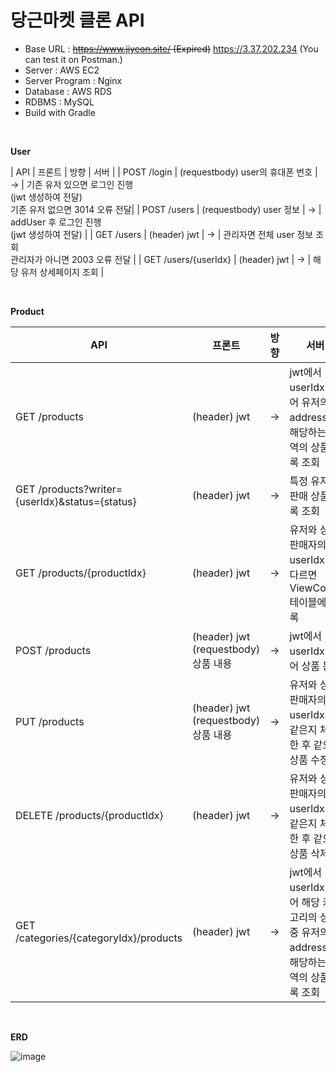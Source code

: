 # 당근마켓 클론 API

- Base URL : ~~https://www.jiyeon.site/ (Expired)~~  https://3.37.202.234 (You can test it on Postman.)
- Server : AWS EC2
- Server Program : Nginx
- Database : AWS RDS
- RDBMS : MySQL
- Build with Gradle
<br>

**User**

<!-- | API                  | 프론트                                       | 방향 | 서버                                                                                 |
| -------------------- | -------------------------------------------- | ---- | ------------------------------------------------------------------------------------ |
| POST /auth           | (requestbody) phone                          | →    | SMS 인증 요청                                                                        |
| POST /auth/verify    | (requestbody) phone, verifyNum               | →    | 인증 결과 확인                                                                       |
|                      | jwt 전달 받으면 GET /products로 이동         | ←    | 기존 유저 있으면 로그인 진행<br>(jwt 생성하여 전달)                                   |
|                      | 오류코드 3014 : 가입 정보 입력 페이지로 이동 | ←    | 기존 유저 없으면 3014 오류 전달                                                       | -->

| API                  | 프론트                                       | 방향 | 서버                                                                                 |
| POST /login          | (requestbody) user의 휴대폰 번호             | →    | 기존 유저 있으면 로그인 진행<br>(jwt 생성하여 전달)<br> 기존 유저 없으면 3014 오류 전달|
| POST /users          | (requestbody) user 정보                      | →    | addUser 후 로그인 진행<br>(jwt 생성하여 전달)                                         |
| GET /users           | (header) jwt                                 | →    | 관리자면 전체 user 정보 조회<br>관리자가 아니면 2003 오류 전달                        |
| GET /users/{userIdx} | (header) jwt                                 | →    | 해당 유저 상세페이지 조회                                                             |

<br>

**Product**

| API                                            | 프론트                                   | 방향 | 서버                                                                                         |
| ---------------------------------------------- | ---------------------------------------- | ---- | -------------------------------------------------------------------------------------------- |
| GET /products                                  | (header) jwt                             | →    | jwt에서 userIdx 얻어 유저의 address에 해당하는 지역의 상품 목록 조회                         |
| GET /products?writer={userIdx}&status={status} | (header) jwt                             | →    | 특정 유저의 판매 상품 목록 조회                                                              |
| GET /products/{productIdx}                     | (header) jwt                             | →    | 유저와 상품 판매자의 userIdx가 다르면 ViewCount 테이블에 기록                                |
| POST /products                                 | (header) jwt <br>(requestbody) 상품 내용 | →    | jwt에서 userIdx 얻어 상품 등록                                                               |
| PUT /products                                  | (header) jwt <br>(requestbody) 상품 내용 | →    | 유저와 상품 판매자의 userIdx가 같은지 체크한 후 같으면 상품 수정                             |
| DELETE /products/{productIdx}                  | (header) jwt                             | →    | 유저와 상품 판매자의 userIdx가 같은지 체크한 후 같으면 상품 삭제                             |
| GET /categories/{categoryIdx}/products         | (header) jwt                             | →    | jwt에서 userIdx 얻어 해당 카테고리의 상품 중 유저의 address에 해당하는 지역의 상품 목록 조회 |

<br>

**ERD**

![image](https://user-images.githubusercontent.com/56498435/152098832-aafad9a3-272b-4a21-9135-be7940464447.png)
